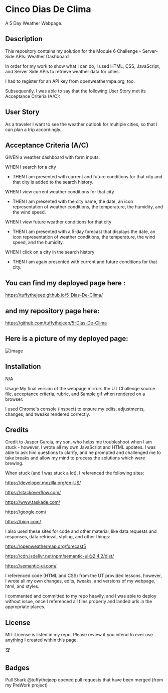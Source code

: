 # Cinco Dias De Clima
A 5 Day Weather Webpage.

## Description
This repository contains my solution for the Module 6 Challenge - Server-Side APIs: Weather Dashboard

In order for my work to show what I can do, I used HTML, CSS, JavaScript, and Server Side APIs to retrieve weather data for cities.

I had to register for an API key from openweathermpa.org, too.

Subsequently, I was able to say that the following User Story met its Acceptance Criteria (A/C):

## User Story
As a traveler I want to see the weather outlook for multiple cities, so that I can plan a trip accordingly.

## Acceptance Criteria (A/C)

GIVEN a weather dashboard with form inputs:

WHEN I search for a city
- THEN I am presented with current and future conditions for that city and that city is added to the search history.

WHEN I view current weather conditions for that city
- THEN I am presented with the city name, the date, an icon representation of weather conditions, the temperature, the humidity, and the wind speed.

WHEN I view future weather conditions for that city
- THEN I am presented with a 5-day forecast that displays the date, an icon representation of weather conditions, the temperature, the wind speed, and the humidity.

WHEN I click on a city in the search history
- THEN I am again presented with current and future conditions for that city.


## You can find my deployed page here :

https://tuffythejeep.github.io/5-Dias-De-Clima/

## and my repository page here:

https://github.com/tuffythejeep/5-Dias-De-Clima

## Here is a picture of my deployed page:

![image](https://github.com/tuffythejeep/5-Dias-De-Clima/assets/167649421/d4b9f8c3-0385-4655-ae2d-a2846e706842)



## Installation
N/A

Usage
My final version of the webpage mirrors the UT Challenge source file, acceptance criteria, rubric, and Sample gif when rendered on a browser.

I used Chrome's console (inspect) to ensure my edits, adjustments, changes, and tweaks rendered correctly.

## Credits
Credit to Jasper Garcia, my son, who helps me troubleshoot when I am stuck - however, I wrote all my own JavaScript and HTML updates. I was able to ask him questions to clarify, and he prompted and challenged me to take breaks and allow my mind to process the solutions which were brewing.

When stuck (and I was stuck a lot), I referenced the following sites:

https://developer.mozilla.org/en-US/

https://stackoverflow.com/

https://www.taskade.com/

https://google.com/

https://bing.com/

I also used these sites for code and other material, like data requests and responses, data retrieval, styling, and other things:

https://openweathermap.org/forecast5

https://cdn.jsdelivr.net/npm/semantic-ui@2.4.2/dist/

https://semantic-ui.com/

I referenced code (HTML and CSS) from the UT provided lessons, however, I wrote all my own changes, edits, tweaks, and versions of my webpage, html, and styles.

I commented and committed to my repo heavily, and I was able to deploy without issue, once I referenced all files properly and landed urls in the appropriate places.

## License
MIT License is listed in my repo. Please review if you intend to ever use anything I created within this page.

:trophy:

## Badges
Pull Shark @tuffythejeep opened pull requests that have been merged (from my PreWork project)
